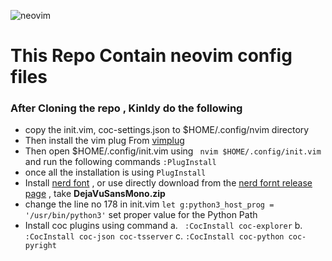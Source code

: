
![neovim](https://www.vectorlogo.zone/logos/neovimio/neovimio-ar21.svg)
# This Repo Contain neovim config files 

### After Cloning the repo , Kinldy do the following 
* copy the init.vim, coc-settings.json to $HOME/.config/nvim directory 
* Then install the vim plug From [vimplug](https://github.com/junegunn/vim-plug)
* Then open $HOME/.config/init.vim using ``` nvim $HOME/.config/init.vim``` and run the following commands ```:PlugInstall```
* once all the installation is using ```PlugInstall```
* Install  [nerd font](https://github.com/ryanoasis/nerd-fonts#font-installation) , or use directly download from the [nerd fornt release page](https://github.com/ryanoasis/nerd-fonts/releases) , take **DejaVuSansMono.zip**
* change the line no 178 in init.vim ```let g:python3_host_prog = '/usr/bin/python3'``` set proper value for the Python Path
* Install coc plugins using command 
    a. ``` :CocInstall coc-explorer```
    b. ``` :CocInstall coc-json coc-tsserver ```
    c. ``` :CocInstall coc-python coc-pyright ```

